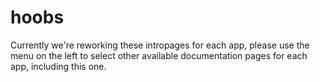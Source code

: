 # hoobs

Currently we're reworking these intropages for each app, please use the menu on the left to select other available documentation pages for each app, including this one.
